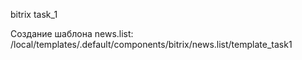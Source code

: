 bitrix
task_1

Создание шаблона news.list:
/local/templates/.default/components/bitrix/news.list/template_task1
